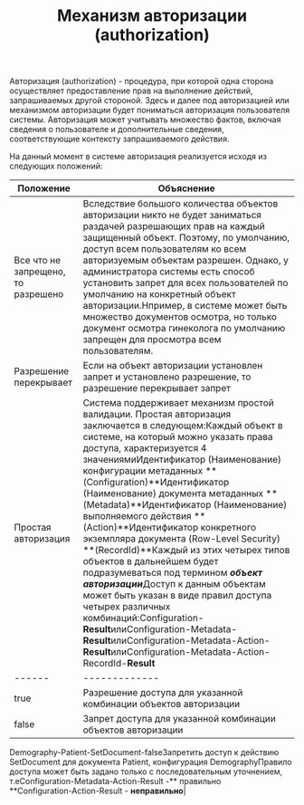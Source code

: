 ﻿---
layout: default
title: Механизм авторизации (authorization)
position: 1
categories: 
tags: 
---

Авторизация (authorization) - процедура, при которой одна сторона осуществляет предоставление прав на выполнение действий, запрашиваемых другой стороной. Здесь и далее под авторизацией или механизмом авторизации будет пониматься авторизация пользователя системы. Авторизация может учитывать множество фактов, включая сведения о пользователе и дополнительные сведения, соответствующие контексту запрашиваемого действия.

На данный момент в системе авторизация реализуется исходя из следующих положений:

|Положение|Объяснение|
|---------|----------|
|Все что не запрещено, то разрешено|Вследствие большого количества объектов авторизации никто не будет заниматься раздачей разрешающих прав на каждый защищенный объект. Поэтому, по умолчанию, доступ всем пользователям ко всем авторизуемым объектам разрешен. Однако, у администратора системы есть способ установить запрет для всех пользователей по умолчанию на конкретный объект авторизации.Нпример, в системе может быть множество документов осмотра, но только документ осмотра гинеколога по умолчанию запрещен для просмотра всем пользователям.|
|Разрешение перекрывает|Если на объект авторизации установлен запрет и установлено разрешение, то разрешение перекрывает запрет|
|Простая авторизация|Система поддерживает механизм простой валидации. Простая авторизация заключается в следующем:Каждый объект в системе, на который можно указать права доступа, характеризуется 4 значениямиИдентификатор (Наименование) конфигурации метаданных **(Configuration)**Идентификатор (Наименование) документа метаданных **(Metadata)**Идентификатор (Наименование) выполняемого действия **(Action)**Идентификатор конкретного экземпляра документа (Row-Level Security) **(RecordId)**Каждый из этих четырех типов объектов в дальнейшем будет подразумеваться под термином ***объект авторизации***Доступ к данным объектам может быть указан в виде правил доступа четырех различных комбинаций:Configuration-**Result**илиConfiguration-Metadata-**Result**илиConfiguration-Metadata-Action-**Result**илиConfiguration-Metadata-Action-RecordId-**Result**|Result|Интерпретация|
|------|-------------|
|true|Разрешение доступа для указанной комбинации объектов авторизации|
|false|Запрет доступа для указанной комбинации объектов авторизации|

Demography-Patient-SetDocument-falseЗапретить доступ к действию SetDocument для документа Patient, конфигурация DemographyПравило доступа может быть задано только с последовательным уточнением, т.еConfiguration-Metadata-Action-Result -** правильно  
**Configuration-Action-Result - **неправильно**|

 

   

 

 

